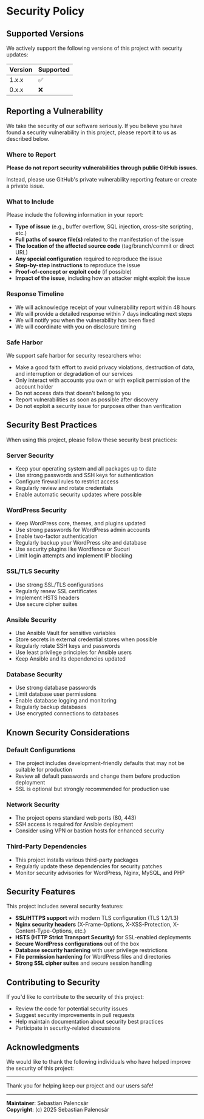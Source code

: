 # Security Policy

## Supported Versions

We actively support the following versions of this project with security updates:

| Version | Supported          |
| ------- | ------------------ |
| 1.x.x   | :white_check_mark: |
| 0.x.x   | :x:                |

## Reporting a Vulnerability

We take the security of our software seriously. If you believe you have found a security vulnerability in this project, please report it to us as described below.

### Where to Report

**Please do not report security vulnerabilities through public GitHub issues.**

Instead, please use GitHub's private vulnerability reporting feature or create a private issue.

### What to Include

Please include the following information in your report:

- **Type of issue** (e.g., buffer overflow, SQL injection, cross-site scripting, etc.)
- **Full paths of source file(s)** related to the manifestation of the issue
- **The location of the affected source code** (tag/branch/commit or direct URL)
- **Any special configuration** required to reproduce the issue
- **Step-by-step instructions** to reproduce the issue
- **Proof-of-concept or exploit code** (if possible)
- **Impact of the issue**, including how an attacker might exploit the issue

### Response Timeline

- We will acknowledge receipt of your vulnerability report within 48 hours
- We will provide a detailed response within 7 days indicating next steps
- We will notify you when the vulnerability has been fixed
- We will coordinate with you on disclosure timing

### Safe Harbor

We support safe harbor for security researchers who:

- Make a good faith effort to avoid privacy violations, destruction of data, and interruption or degradation of our services
- Only interact with accounts you own or with explicit permission of the account holder
- Do not access data that doesn't belong to you
- Report vulnerabilities as soon as possible after discovery
- Do not exploit a security issue for purposes other than verification

## Security Best Practices

When using this project, please follow these security best practices:

### Server Security
- Keep your operating system and all packages up to date
- Use strong passwords and SSH keys for authentication
- Configure firewall rules to restrict access
- Regularly review and rotate credentials
- Enable automatic security updates where possible

### WordPress Security
- Keep WordPress core, themes, and plugins updated
- Use strong passwords for WordPress admin accounts
- Enable two-factor authentication
- Regularly backup your WordPress site and database
- Use security plugins like Wordfence or Sucuri
- Limit login attempts and implement IP blocking

### SSL/TLS Security
- Use strong SSL/TLS configurations
- Regularly renew SSL certificates
- Implement HSTS headers
- Use secure cipher suites

### Ansible Security
- Use Ansible Vault for sensitive variables
- Store secrets in external credential stores when possible
- Regularly rotate SSH keys and passwords
- Use least privilege principles for Ansible users
- Keep Ansible and its dependencies updated

### Database Security
- Use strong database passwords
- Limit database user permissions
- Enable database logging and monitoring
- Regularly backup databases
- Use encrypted connections to databases

## Known Security Considerations

### Default Configurations
- The project includes development-friendly defaults that may not be suitable for production
- Review all default passwords and change them before production deployment
- SSL is optional but strongly recommended for production use

### Network Security
- The project opens standard web ports (80, 443)
- SSH access is required for Ansible deployment
- Consider using VPN or bastion hosts for enhanced security

### Third-Party Dependencies
- This project installs various third-party packages
- Regularly update these dependencies for security patches
- Monitor security advisories for WordPress, Nginx, MySQL, and PHP

## Security Features

This project includes several security features:

- **SSL/HTTPS support** with modern TLS configuration (TLS 1.2/1.3)
- **Nginx security headers** (X-Frame-Options, X-XSS-Protection, X-Content-Type-Options, etc.)
- **HSTS (HTTP Strict Transport Security)** for SSL-enabled deployments
- **Secure WordPress configurations** out of the box
- **Database security hardening** with user privilege restrictions
- **File permission hardening** for WordPress files and directories
- **Strong SSL cipher suites** and secure session handling

## Contributing to Security

If you'd like to contribute to the security of this project:

- Review the code for potential security issues
- Suggest security improvements in pull requests
- Help maintain documentation about security best practices
- Participate in security-related discussions

## Acknowledgments

We would like to thank the following individuals who have helped improve the security of this project:

<!-- Add names of security contributors here -->

---

Thank you for helping keep our project and our users safe!

---

**Maintainer**: Sebastian Palencsár  
**Copyright**: (c) 2025 Sebastian Palencsár

